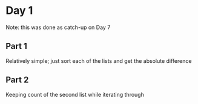 # Day 1

Note: this was done as catch-up on Day 7

## Part 1

Relatively simple; just sort each of the lists and get the absolute difference

## Part 2

Keeping count of the second list while iterating through